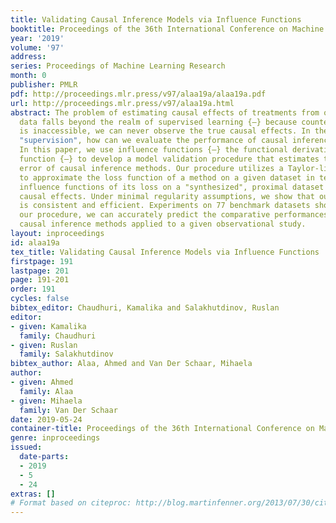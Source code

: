```yaml
---
title: Validating Causal Inference Models via Influence Functions
booktitle: Proceedings of the 36th International Conference on Machine Learning
year: '2019'
volume: '97'
address: 
series: Proceedings of Machine Learning Research
month: 0
publisher: PMLR
pdf: http://proceedings.mlr.press/v97/alaa19a/alaa19a.pdf
url: http://proceedings.mlr.press/v97/alaa19a.html
abstract: The problem of estimating causal effects of treatments from observational
  data falls beyond the realm of supervised learning {—} because counterfactual data
  is inaccessible, we can never observe the true causal effects. In the absence of
  "supervision", how can we evaluate the performance of causal inference methods?
  In this paper, we use influence functions {—} the functional derivatives of a loss
  function {—} to develop a model validation procedure that estimates the estimation
  error of causal inference methods. Our procedure utilizes a Taylor-like expansion
  to approximate the loss function of a method on a given dataset in terms of the
  influence functions of its loss on a "synthesized", proximal dataset with known
  causal effects. Under minimal regularity assumptions, we show that our procedure
  is consistent and efficient. Experiments on 77 benchmark datasets show that using
  our procedure, we can accurately predict the comparative performances of state-of-the-art
  causal inference methods applied to a given observational study.
layout: inproceedings
id: alaa19a
tex_title: Validating Causal Inference Models via Influence Functions
firstpage: 191
lastpage: 201
page: 191-201
order: 191
cycles: false
bibtex_editor: Chaudhuri, Kamalika and Salakhutdinov, Ruslan
editor:
- given: Kamalika
  family: Chaudhuri
- given: Ruslan
  family: Salakhutdinov
bibtex_author: Alaa, Ahmed and Van Der Schaar, Mihaela
author:
- given: Ahmed
  family: Alaa
- given: Mihaela
  family: Van Der Schaar
date: 2019-05-24
container-title: Proceedings of the 36th International Conference on Machine Learning
genre: inproceedings
issued:
  date-parts:
  - 2019
  - 5
  - 24
extras: []
# Format based on citeproc: http://blog.martinfenner.org/2013/07/30/citeproc-yaml-for-bibliographies/
---
```

